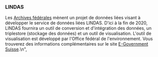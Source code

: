 ### LINDAS

Les [Archives fédérales](https://www.bar.admin.ch/) mènent un projet de données liées visant à développer le service de données liées LINDAS. D'ici à la fin de 2020, LINDAS fournira un outil de conversion et d'intégration des données, un triplestore (stockage des données) et un outil de visualisation. L'outil de visualisation est développé par l'Office fédéral de l'environnement. Vous trouverez des informations complémentaires sur le site [E-Government Suisse](https://www.egovernment.ch/fr/umsetzung/e-government-schweiz-2008-2015/lindas/).\n",